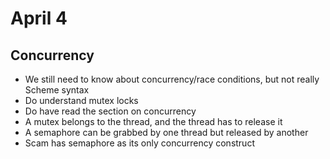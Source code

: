 # April 4

## Concurrency
- We still need to know about concurrency/race conditions, but not really Scheme syntax
- Do understand mutex locks
- Do have read the section on concurrency
- A mutex belongs to the thread, and the thread has to release it
- A semaphore can be grabbed by one thread but released by another
- Scam has semaphore as its only concurrency construct


